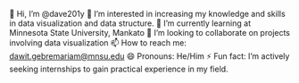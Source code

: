👋 Hi, I’m @dave201y
👀 I’m interested in increasing my knowledge and skills in data visualization and data structure.
🌱 I’m currently learning at Minnesota State University, Mankato
💞️ I’m looking to collaborate on projects involving data visualization
📫 How to reach me: dawit.gebremariam@mnsu.edu 
😄 Pronouns: He/Him
⚡ Fun fact: I’m actively seeking internships to gain practical experience in my field.
